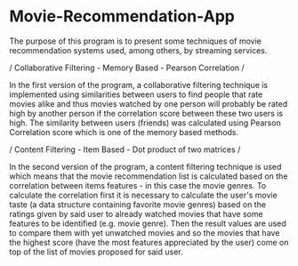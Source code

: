 # Movie-Recommendation-App

The purpose of this program is to present some techniques of movie recommendation systems used, among others, by streaming services.

/ Collaborative Filtering - Memory Based - Pearson Correlation /

In the first version of the program, a collaborative filtering technique is implemented using similarities between users to find people that rate movies alike and thus movies watched by one person will probably be rated high by another person if the correlation score between these two users is high. The similarity between users (friends) was calculated using Pearson Correlation score which is one of the memory based methods. 

/ Content Filtering - Item Based - Dot product of two matrices /

In the second version of the program, a content filtering technique is used which means that the movie recommendation list is calculated based on the correlation between items features - in this case the movie genres. To calculate the correlation first it is necessary to calculate the user's movie taste (a data structure containing favorite movie genres) based on the ratings given by said user to already watched movies that have some features to be identified (e.g. movie genre).
Then the result values are used to compare them with yet unwatched movies and so the movies that have the highest score (have the most features appreciated by the user) come on top of the list of movies proposed for said user.
